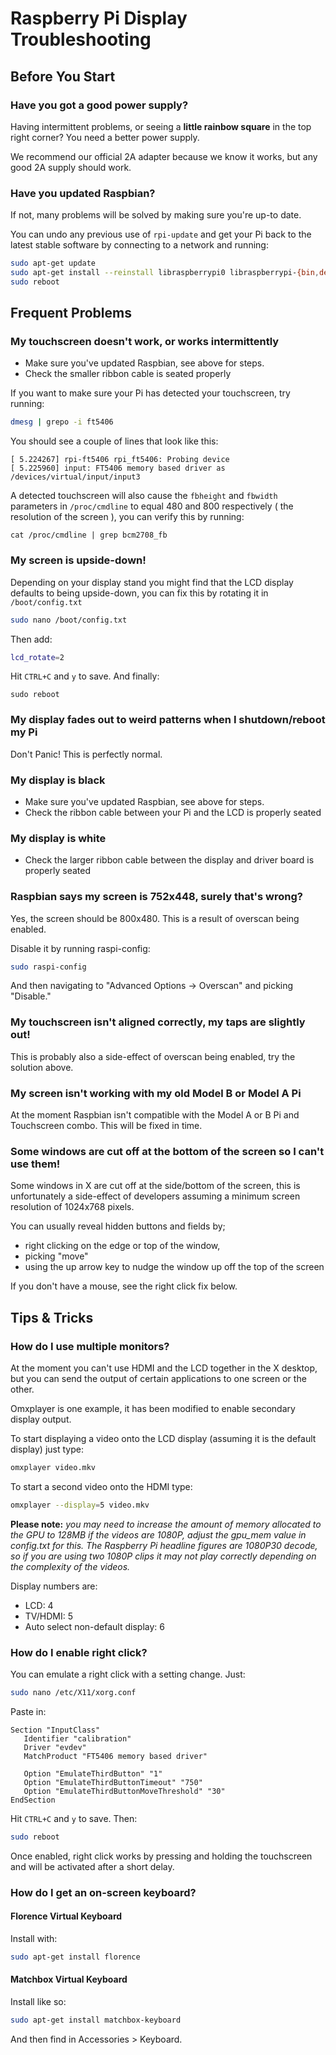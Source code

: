 # Raspberry Pi Display Troubleshooting

## Before You Start

### Have you got a good power supply?

Having intermittent problems, or seeing a **little rainbow square** in the top right corner? You need a better power supply.

We recommend our official 2A adapter because we know it works, but any good 2A supply should work.

### Have you updated Raspbian?

If not, many problems will be solved by making sure you're up-to date.

You can undo any previous use of `rpi-update` and get your Pi back to the latest stable software by connecting
to a network and running:

```bash
sudo apt-get update
sudo apt-get install --reinstall libraspberrypi0 libraspberrypi-{bin,dev,doc} raspberrypi-bootloader
sudo reboot
```

## Frequent Problems

### My touchscreen doesn't work, or works intermittently

* Make sure you've updated Raspbian, see above for steps.
* Check the smaller ribbon cable is seated properly

If you want to make sure your Pi has detected your touchscreen, try running:

```bash
dmesg | grepo -i ft5406
```

You should see a couple of lines that look like this:

```text
[ 5.224267] rpi-ft5406 rpi_ft5406: Probing device
[ 5.225960] input: FT5406 memory based driver as /devices/virtual/input/input3
```

A detected touchscreen will also cause the `fbheight` and `fbwidth` parameters in `/proc/cmdline` to equal 480 and 800 respectively ( the resolution of the screen ), you can verify this by running:

```
cat /proc/cmdline | grep bcm2708_fb
```

### My screen is upside-down!

Depending on your display stand you might find that the LCD display defaults to being upside-down, you can fix this by rotating it in `/boot/config.txt`

```bash
sudo nano /boot/config.txt
```

Then add:

```bash
lcd_rotate=2
```

Hit `CTRL+C` and `y` to save. And finally:

```
sudo reboot
```

### My display fades out to weird patterns when I shutdown/reboot my Pi

Don't Panic! This is perfectly normal.

### My display is black

* Make sure you've updated Raspbian, see above for steps.
* Check the ribbon cable between your Pi and the LCD is properly seated

### My display is white

* Check the larger ribbon cable between the display and driver board is properly seated

### Raspbian says my screen is 752x448, surely that's wrong?

Yes, the screen should be 800x480. This is a result of overscan being enabled.

Disable it by running raspi-config:

```bash
sudo raspi-config
```

And then navigating to "Advanced Options -> Overscan" and picking "Disable."

### My touchscreen isn't aligned correctly, my taps are slightly out!

This is probably also a side-effect of overscan being enabled, try the solution above.

### My screen isn't working with my old Model B or Model A Pi

At the moment Raspbian isn't compatible with the Model A or B Pi and Touchscreen combo. This will be fixed in time.

### Some windows are cut off at the bottom of the screen so I can't use them!

Some windows in X are cut off at the side/bottom of the screen, this is unfortunately a side-effect of developers assuming a minimum screen resolution of 1024x768 pixels.

You can usually reveal hidden buttons and fields by;

* right clicking on the edge or top of the window,
* picking "move"
* using the up arrow key to nudge the window up off the top of the screen

If you don't have a mouse, see the right click fix below.

## Tips & Tricks

### How do I use multiple monitors?

At the moment you can't use HDMI and the LCD together in the X desktop, but you can send the output of certain applications to one screen or the other.

Omxplayer is one example, it has been modified to enable secondary display output.

To start displaying a video onto the LCD display (assuming it is the default display) just type:

```bash
omxplayer video.mkv
```

To start a second video onto the HDMI type:

```bash
omxplayer --display=5 video.mkv
```

**Please note:** *you may need to increase the amount of memory allocated to the GPU to 128MB if the videos are 1080P, adjust the gpu_mem value in config.txt for this. The Raspberry Pi headline figures are 1080P30 decode, so if you are using two 1080P clips it may not play correctly depending on the complexity of the videos.*

Display numbers are:

* LCD: 4
* TV/HDMI: 5
* Auto select non-default display: 6

### How do I enable right click?

You can emulate a right click with a setting change. Just:

```bash
sudo nano /etc/X11/xorg.conf
```

Paste in:

```
Section "InputClass"
   Identifier "calibration"
   Driver "evdev"
   MatchProduct "FT5406 memory based driver"

   Option "EmulateThirdButton" "1"
   Option "EmulateThirdButtonTimeout" "750"
   Option "EmulateThirdButtonMoveThreshold" "30"
EndSection
```

Hit `CTRL+C` and `y` to save. Then:

```bash
sudo reboot
```

Once enabled, right click works by pressing and holding the touchscreen and will be activated after a short delay.

### How do I get an on-screen keyboard?

#### Florence Virtual Keyboard

Install with:

```bash
sudo apt-get install florence
```

#### Matchbox Virtual Keyboard

Install like so:

```bash
sudo apt-get install matchbox-keyboard
```

And then find in Accessories > Keyboard.

